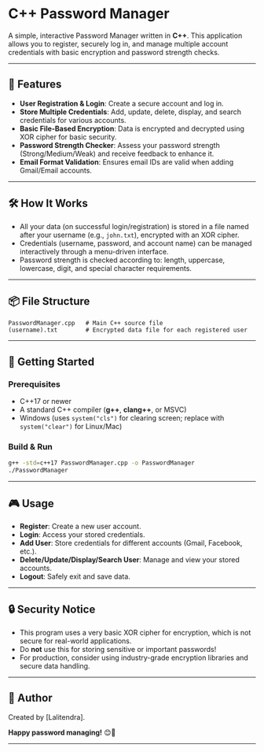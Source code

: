 # C++ Password Manager

A simple, interactive Password Manager written in **C++**. This application allows you to register, securely log in, and manage multiple account credentials with basic encryption and password strength checks. 

***

## 🚀 Features

- **User Registration & Login**: Create a secure account and log in.
- **Store Multiple Credentials**: Add, update, delete, display, and search credentials for various accounts.
- **Basic File-Based Encryption**: Data is encrypted and decrypted using XOR cipher for basic security.
- **Password Strength Checker**: Assess your password strength (Strong/Medium/Weak) and receive feedback to enhance it.
- **Email Format Validation**: Ensures email IDs are valid when adding Gmail/Email accounts.

***

## 🛠️ How It Works

- All your data (on successful login/registration) is stored in a file named after your username (e.g., `john.txt`), encrypted with an XOR cipher.
- Credentials (username, password, and account name) can be managed interactively through a menu-driven interface.
- Password strength is checked according to: length, uppercase, lowercase, digit, and special character requirements.

***

## 📦 File Structure

```
PasswordManager.cpp   # Main C++ source file
(username).txt        # Encrypted data file for each registered user
```

***

## 🏁 Getting Started

### Prerequisites

- C++17 or newer
- A standard C++ compiler (**g++**, **clang++**, or MSVC)
- Windows (uses `system("cls")` for clearing screen; replace with `system("clear")` for Linux/Mac)

### Build & Run

```sh
g++ -std=c++17 PasswordManager.cpp -o PasswordManager
./PasswordManager
```

***

## 🎮 Usage

- **Register**: Create a new user account.
- **Login**: Access your stored credentials.
- **Add User**: Store credentials for different accounts (Gmail, Facebook, etc.).
- **Delete/Update/Display/Search User**: Manage and view your stored accounts.
- **Logout**: Safely exit and save data.

***

## 🔒 Security Notice

- This program uses a very basic XOR cipher for encryption, which is not secure for real-world applications.
- Do **not** use this for storing sensitive or important passwords!
- For production, consider using industry-grade encryption libraries and secure data handling.

***

## 👤 Author

Created by [Lalitendra].  

**Happy password managing!** 😊🔑

***
